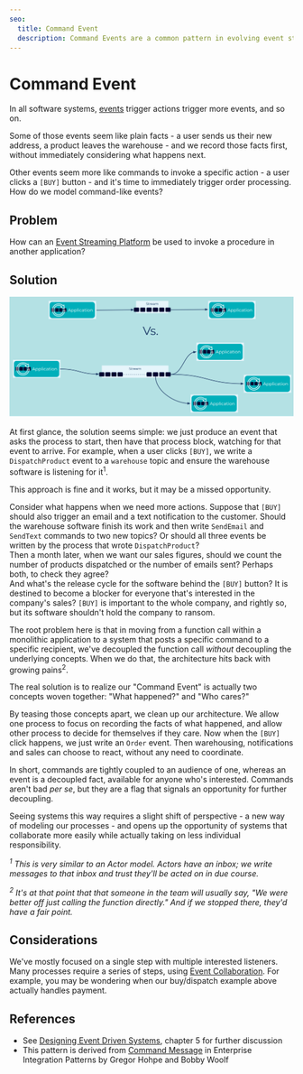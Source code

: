 ```yaml
---
seo:
  title: Command Event
  description: Command Events are a common pattern in evolving event streaming architectures. They may indicate opportunities for further decoupling and separation of responsibilities.
---
```


# Command Event

In all software systems, [events](event.md) trigger actions trigger
more events, and so on. 

Some of those events seem like plain facts - a user sends us their new
address, a product leaves the warehouse - and we record those facts
first, without immediately considering what happens next.

Other events seem more like commands to invoke a specific action - a
user clicks a `[BUY]` button - and it's time to immediately trigger
order processing. How do we model command-like events?

## Problem

How can an [Event Streaming Platform](../event-stream/event-streaming-platform.md) be used to
invoke a procedure in another application?

## Solution
![Command Event](../img/command-event.svg)

At first glance, the solution seems simple: we just produce an event
that asks the process to start, then have that process block, watching
for that event to arrive.  For example, when a user clicks `[BUY]`, we
write a `DispatchProduct` event to a `warehouse` topic and ensure the
warehouse software is listening for it<sup>1</sup>.

This approach is fine and it works, but it may be a missed opportunity.

Consider what happens when we need more actions. Suppose that `[BUY]`
should also trigger an email and a text notification to the customer.
Should the warehouse software finish its work and then write
`SendEmail` and `SendText` commands to two new topics? Or should all
three events be written by the process that wrote `DispatchProduct`?  
Then a month later, when we want our sales figures, should we count
the number of products dispatched or the number of emails sent?
Perhaps both, to check they agree?  
And what's the release cycle for the software behind the `[BUY]`
button? It is destined to become a blocker for everyone that's
interested in the company's sales? `[BUY]` is important to the whole
company, and rightly so, but its software shouldn't hold the company
to ransom.

The root problem here is that in moving from a function call within a
monolithic application to a system that posts a specific command to a
specific recipient, we've decoupled the function call _without_
decoupling the underlying concepts. When we do that, the architecture
hits back with growing pains<sup>2</sup>.

The real solution is to realize our "Command Event" is actually two
concepts woven together: "What happened?" and "Who cares?" 

By teasing those concepts apart, we clean up our architecture. We
allow one process to focus on recording the facts of what happened,
and allow other process to decide for themselves if they care.  Now
when the `[BUY]` click happens, we just write an `Order` event. Then
warehousing, notifications and sales can choose to react, without any
need to coordinate.

In short, commands are tightly coupled to an audience of one, whereas
an event is a decoupled fact, available for anyone who's interested.
Commands aren't bad _per se_, but they are a flag that signals an
opportunity for further decoupling.

Seeing systems this way requires a slight shift of perspective - a new
way of modeling our processes - and opens up the opportunity of
systems that collaborate more easily while actually taking on less
individual responsibility.

_<sup>1</sup> This is very similar to an Actor model. Actors have an
inbox; we write messages to that inbox and trust they'll be acted on
in due course._

_<sup>2</sup> It's at that point that that someone in the team will
usually say, "We were better off just calling the function directly."
And if we stopped there, they'd have a fair point._

## Considerations

We've mostly focused on a single step with multiple interested
listeners. Many processes require a series of steps, using [Event
Collaboration](../compositional-patterns/event-collaboration.md). For
example, you may be wondering when our buy/dispatch example above
actually handles payment.

## References

* See [Designing Event Driven Systems](https://www.confluent.io/designing-event-driven-systems/), chapter 5 for further discussion
* This pattern is derived from [Command Message](https://www.enterpriseintegrationpatterns.com/patterns/messaging/CommandMessage.html) in Enterprise Integration Patterns by Gregor Hohpe and Bobby Woolf
